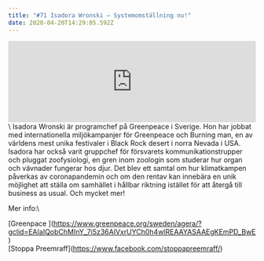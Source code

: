 ```yaml
---
title: "#71 Isadora Wronski – Systemomställning nu!"
date: 2020-04-20T14:29:05.592Z
---
```

<iframe width="100%" height="166" scrolling="no" frameborder="no" allow="autoplay" src="https://w.soundcloud.com/player/?url=https%3A//api.soundcloud.com/tracks/803048191&color=%23ff5500&auto_play=false&hide_related=false&show_comments=true&show_user=true&show_reposts=false&show_teaser=true"></iframe>\
Isadora Wronski är programchef på Greenpeace i Sverige. Hon har jobbat med internationella miljökampanjer för Greenpeace och Burning man, en av världens mest unika festivaler i Black Rock desert i norra Nevada i USA.
Isadora har också varit gruppchef för försvarets kommunikationstrupper och pluggat zoofysiologi, en gren inom zoologin som studerar hur organ och vävnader fungerar hos djur.
Det blev ett samtal om hur klimatkampen påverkas av coronapandemin och om den rentav kan innebära en unik möjlighet att ställa om samhället i hållbar riktning istället för att återgå till business as usual. Och mycket mer!

Mer info:\

\[Greenpace ](https://www.greenpeace.org/sweden/agera/?gclid=EAIaIQobChMInY_7i5z36AIVxrUYCh0h4wlREAAYASAAEgKEmPD_BwE)\
\[Stoppa Preemraff](https://www.facebook.com/stoppapreemraff/)